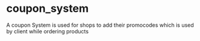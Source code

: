 # coupon_system
A coupon System is used for shops to add their promocodes which is used by client while ordering products
